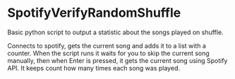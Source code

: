 # SpotifyVerifyRandomShuffle
Basic python script to output a statistic about the songs played on shuffle.

Connects to spotify, gets the current song and adds it to a list with a counter.
When the script runs it waits for you to skip the current song manually, then when Enter is pressed, it gets the current song using Spotify API.
It keeps count how many times each song was played.
